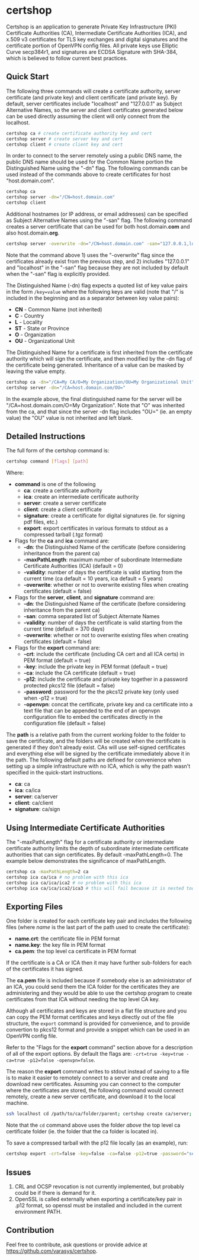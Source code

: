 # certshop

Certshop is an application to generate Private Key Infrastructure (PKI) Certificate Authorities (CA), Intermediate Certificate Authorities (ICA), and x.509 v3 certificates for TLS key exchanges and digital signatures and the certificate portion of OpenVPN config files. All private keys use Elliptic Curve secp384r1, and signatures are ECDSA Signature with SHA-384, which is believed to follow current best practices.

## Quick Start

The following three commands will create a certificate authority, server certificate (and private key) and client certificate (and private key). By default, server certificates include "localhost" and "127.0.0.1" as Subject Alternative Names, so the server and client certificates generated below can be used directly assuming the client will only connect from the localhost.

```bash
certshop ca # create certificate authority key and cert
certshop server # create server key and cert
certshop client # create client key and cert
```

In order to connect to the server remotely using a public DNS name, the public DNS name should be used for the Common Name portion the Distinguished Name using the "-dn" flag. The following commands can be used instead of the commands above to create certificates for host "host.domain.com".

```bash
certshop ca
certshop server -dn="/CN=host.domain.com"
certshop client
```

Additional hostnames (or IP address, or email addresses) can be specified as Subject Alternative Names using the "-san" flag. The following command creates a server certificate that can be used for both host.domain.**com** and also host.domain.**org**.

```bash
certshop server -overwrite -dn="/CN=host.domain.com" -san="127.0.0.1,localhost,host.domain.org"
```

Note that the command above 1) uses the "-overwrite" flag since the certificates already exist from the previous step, and 2) includes "127.0.0.1" and "localhost" in the "-san" flag because they are not included by default when the "-san" flag is explicitly provided.

The Distinguished Name (-dn) flag expects a quoted list of key value pairs in the form `/key=value` where the following keys are valid (note that "/" is included in the beginning and as a separator between key value pairs):

- **CN** - Common Name (not inherited)
- **C** - Country  
- **L** - Locality  
- **ST** - State or Province  
- **O** - Organization  
- **OU** - Organizational Unit  

The Distinguished Name for a certificate is first inherited from the certificate authority which will sign the certificate, and then modified by the -dn flag of the certificate being generated. Inheritance of a value can be masked by leaving the value empty.

```bash
certshop ca -dn="/CA=My CA/O=My Organization/OU=My Organizational Unit"
certshop server -dn="/CA=host.domain.com/OU="
```

In the example above, the final distinguished name for the server will be "/CA=host.domain.com/O=My Organization". Note that "O" was inherited from the ca, and that since the server -dn flag includes "OU=" (ie. an empty value) the "OU" value is not inherited and left blank.

## Detailed Instructions

The full form of the certshop command is:

```bash
certshop command [flags] [path]
```

Where:

- **command** is one of the following  
	- **ca**: create a certificate authority  
	- **ica**: create an intermediate certificate authority  
	- **server**: create a server certificate  
	- **client**: create a client certificate  
	- **signature**: create a certificate for digital signatures (ie. for signing pdf files, etc.)  
	- **export**: export certificates in various formats to stdout as a compressed tarball (.tgz format)  
- Flags for the **ca** and **ica** command are:  
	- **-dn**: the Distinguished Name of the certificate (before considering inheritance from the parent ca)  
	- **-maxPathLength**: maximum number of subordinate Intermediate Certificate Authorities (ICA) (default = 0)  
	- **-validity**: number of days the certificate is valid starting from the current time (ca default = 10 years, ica default = 5 years)  
	- **-overwrite**: whether or not to overwrite existing files when creating certificates (default = false)  
- Flags for the **server**, **client**, and **signature** command are:  
	- **-dn**: the Distinguished Name of the certificate (before considering inheritance from the parent ca)  
	- **-san**: comma separated list of Subject Alternate Names  
	- **-validity**: number of days the certificate is valid starting from the current time (default = 370 days)  
	- **-overwrite**: whether or not to overwrite existing files when creating certificates (default = false)  
- Flags for the **export** command are:  
	- **-crt**: include the certificate (including CA cert and all ICA certs) in PEM format (default = true)  
	- **-key**: include the private key in PEM format (default = true)  
	- **-ca**: include the CA certificate (default = true)  
	- **-p12**: include the certificate and private key together in a password protected pkcs12 file (default = false)  
	- **-password**: password for the the pkcs12 private key (only used when -p12 = true)  
	- **-openvpn**: concat the certificate, private key and ca certificate into a text file that can be appended to the end of an openvpn configuration file to embed the certificates directly in the configuration file (default = false)

The **path** is a relative path from the current working folder to the folder to save the certificate, and the folders will be created when the certificate is generated if they don't already exist. CAs will use self-signed certificates and everything else will be signed by the certificate immediately above it in the path. The following default paths are defined for convenience when setting up a simple infrastructure with no ICA, which is why the path wasn't specified in the quick-start instructions.

- **ca**: ca  
- **ica**: ca/ica  
- **server**: ca/server  
- **client**: ca/client  
- **signature**: ca/sign  

## Using Intermediate Certificate Authorities
The "-maxPathLength" flag for a certificate authority or intermediate certificate authority limits the depth of subordinate intermediate certificate authorities that can sign certificates. By default -maxPathLength=0. The example below demonstrates the significance of maxPathLength.

```bash
certshop ca -maxPathLength=2 ca
certshop ica ca/ica # no problem with this ica
certshop ica ca/ica/ica2 # no problem with this ica
certshop ica ca/ica/ica2/ica3 # this will fail because it is nested too deep
```

## Exporting Files
One folder is created for each certificate key pair and includes the following files (where *name* is the last part of the path used to create the certificate):

- **name.crt**: the certificate file in PEM format  
- **name.key**: the key file in PEM format  
- **ca.pem**: the top level ca certificate in PEM format

If the certificate is a CA or ICA then it may have further sub-folders for each of the certificates it has signed.

The **ca.pem** file is included because if somebody else is an administrator of an ICA, you could send them the ICA folder for the certificates they are administering and they would be able to use the certshop program to create certificates from that ICA without needing the top level CA key.

Although all certificates and keys are stored in a flat file structure and you can copy the PEM format certificates and keys directly out of the file structure, the `export` command is provided for convenience, and to provide convertion to pkcs12 format and provide a snippet which can be used in an OpenVPN config file.

Refer to the "Flags for the **export** command" section above for a description of all of the export options. By default the flags are: `-crt=true -key=true -ca=true -p12=false -openvpn=false`.

The reason the **export** command writes to stdout instead of saving to a file is to make it easier to remotely connect to a server and create and download new certificates. Assuming you can connect to the computer where the certificates are stored, the following command would connect remotely, create a new server certificate, and download it to the local machine.

```bash
ssh localhost cd /path/to/ca/folder/parent; certshop create ca/server; certshop export ca/server | tar -zxvC /path/to/cert/destination/folder
```

Note that the `cd` command above uses the folder *above* the top level ca certificate folder (ie. the folder that the ca folder is located in).

To save a compressed tarball with the p12 file locally (as an example), run:

```bash
certshop export -crt=false -key=false -ca=false -p12=true -password="secret" ca > ca.tgz
```

## Issues

1. CRL and OCSP revocation is not currently implemented, but probably could be if there is demand for it.  
2. OpenSSL is called externally when exporting a certificate/key pair in .p12 format, so openssl must be installed and included in the current environment PATH.

## Contribution

Feel free to contribute, ask questions or provide advice at https://github.com/varasys/certshop.





